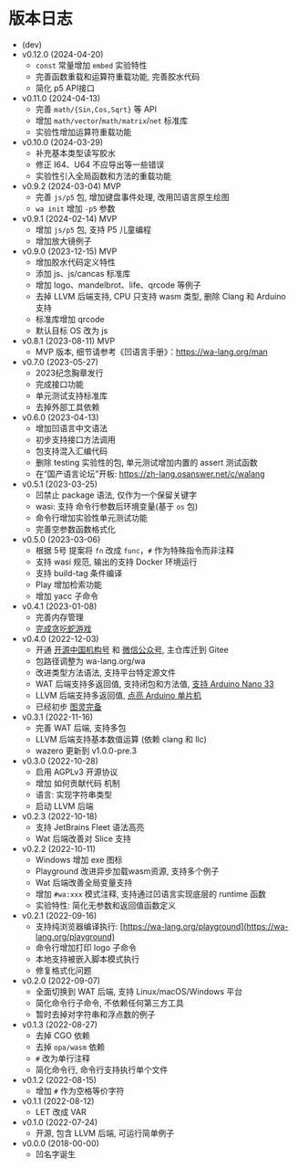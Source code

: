 # 版本日志

- (dev)
- v0.12.0 (2024-04-20)
  - `const` 常量增加 `embed` 实验特性
  - 完善函数重载和运算符重载功能, 完善胶水代码
  - 简化 p5 API接口
- v0.11.0 (2024-04-13)
  - 完善 `math/{Sin,Cos,Sqrt}` 等 API
  - 增加 `math/vector`/`math/matrix`/`net` 标准库
  - 实验性增加运算符重载功能
- v0.10.0 (2024-03-29)
  - 补充基本类型读写胶水
  - 修正 I64、U64 不应导出等一些错误
  - 实验性引入全局函数和方法的重载功能
- v0.9.2 (2024-03-04) MVP
  - 完善 `js/p5` 包, 增加键盘事件处理, 改用凹语言原生绘图
  - `wa init` 增加 `-p5` 参数
- v0.9.1 (2024-02-14) MVP
  - 增加 `js/p5` 包, 支持 P5 儿童编程
  - 增加放大镜例子
- v0.9.0 (2023-12-15) MVP
  - 增加胶水代码定义特性
  - 添加 js、js/cancas 标准库
  - 增加 logo、mandelbrot、life、qrcode 等例子
  - 去掉 LLVM 后端支持, CPU 只支持 wasm 类型, 删除 Clang 和 Arduino 支持
  - 标准库增加 qrcode
  - 默认目标 OS 改为 js
- v0.8.1 (2023-08-11) MVP
  - MVP 版本, 细节请参考《凹语言手册》：https://wa-lang.org/man
- v0.7.0 (2023-05-27)
  - 2023纪念胸章发行
  - 完成接口功能
  - 单元测试支持标准库
  - 去掉外部工具依赖
- v0.6.0 (2023-04-13)
  - 增加凹语言中文语法
  - 初步支持接口方法调用
  - 包支持混入汇编代码
  - 删除 testing 实验性的包, 单元测试增加内置的 assert 测试函数
  - 在“国产语言论坛”开板: https://zh-lang.osanswer.net/c/walang
- v0.5.1 (2023-03-25)
  - 凹禁止 package 语法, 仅作为一个保留关键字
  - wasi: 支持 命令行参数后环境变量(基于 `os` 包)
  - 命令行增加实验性单元测试功能
  - 完善空参数函数格式化
- v0.5.0 (2023-03-06)
  - 根据 5号 提案将 `fn` 改成 `func`，`#` 作为特殊指令而非注释
  - 支持 wasi 规范, 输出的支持 Docker 环境运行
  - 支持 build-tag 条件编译
  - Play 增加检索功能
  - 增加 yacc 子命令
- v0.4.1 (2023-01-08)
  - 完善内存管理
  - [完成贪吃蛇游戏](https://wa-lang.org/smalltalk/st0018.html)
- v0.4.0 (2022-12-03)
  - 开通 [开源中国机构号](https://my.oschina.net/walang) 和 [微信公众号](https://wa-lang.org/community/), 主仓库迁到 Gitee
  - 包路径调整为 wa-lang.org/wa
  - 改进类型方法语法, 支持平台特定源文件
  - WAT 后端支持多返回值, 支持闭包和方法值, [支持 Arduino Nano 33](https://wa-lang.org/smalltalk/st0015.html)
  - LLVM 后端支持多返回值, [点亮 Arduino 单片机](https://wa-lang.org/smalltalk/st0014.html)
  - 已经初步 [图灵完备](https://wa-lang.org/smalltalk/st0013.html)
- v0.3.1 (2022-11-16)
  - 完善 WAT 后端, 支持多包
  - LLVM 后端支持基本数值运算 (依赖 clang 和 llc)
  - wazero 更新到 v1.0.0-pre.3
- v0.3.0 (2022-10-28)
  - 启用 AGPLv3 开源协议
  - 增加 如何贡献代码 机制
  - 语言: 实现字符串类型
  - 启动 LLVM 后端
- v0.2.3 (2022-10-18)
  - 支持 JetBrains Fleet 语法高亮
  - Wat 后端改善对 Slice 支持
- v0.2.2 (2022-10-11)
  - Windows 增加 exe 图标
  - Playground 改进异步加载wasm资源, 支持多个例子
  - Wat 后端改善全局变量支持
  - 增加 `#wa:xxx` 模式注释, 支持通过凹语言实现底层的 runtime 函数
  - 实验特性: 简化无参数和返回值函数定义
- v0.2.1 (2022-09-16)
  - 支持纯浏览器编译执行: [https://wa-lang.org/playground](https://wa-lang.org/playground)
  - 命令行增加打印 logo 子命令
  - 本地支持被嵌入脚本模式执行
  - 修复格式化问题
- v0.2.0 (2022-09-07)
  - 全面切换到 WAT 后端, 支持 Linux/macOS/Windows 平台
  - 简化命令行子命令, 不依赖任何第三方工具
  - 暂时去掉对字符串和浮点数的例子
- v0.1.3 (2022-08-27)
  - 去掉 CGO 依赖
  - 去掉 `opa/wasm` 依赖
  - `#` 改为单行注释 
  - 简化命令行, 命令行支持执行单个文件
- v0.1.2 (2022-08-15)
  - 增加 `#` 作为空格等价字符
- v0.1.1 (2022-08-12)
  - LET 改成 VAR
- v0.1.0 (2022-07-24)
  - 开源, 包含 LLVM 后端, 可运行简单例子
- v0.0.0 (2018-00-00)
  - 凹名字诞生

